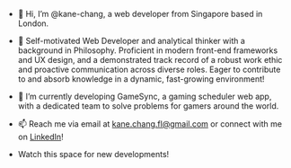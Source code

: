 - 👋 Hi, I’m @kane-chang, a web developer from Singapore based in London. 
- 👀 Self-motivated Web Developer and analytical thinker with a background in Philosophy. Proficient in modern front-end frameworks and UX design, and a demonstrated track record of a robust work ethic and proactive communication across diverse roles. Eager to contribute to and absorb knowledge in a dynamic, fast-growing environment!
- 🌱 I’m currently developing GameSync, a gaming scheduler web app, with a dedicated team to solve problems for gamers around the world.
- 📫 Reach me via email at kane.chang.fl@gmail.com or connect with me on [LinkedIn](https://www.linkedin.com/in/kane-chang/)!

- Watch this space for new developments!

<!---
kane-chang/kane-chang is a ✨ special ✨ repository because its `README.md` (this file) appears on your GitHub profile.
You can click the Preview link to take a look at your changes.
--->
